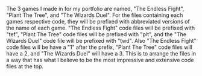 The 3 games I made in for my portfolio are named, "The Endless Fight", "Plant The Tree", and "The Wizards Duel".
For the files containing each games respective code, they will be prefixed with abbreviated versions of the name of each game. 
"The Endless Fight" code files will be prefixed with "tef", "Plant The Tree" code files will be prefixed with "plt",
and the "The Wizards Duel" code file will be prefixed with "twd".
Also "The Endless Fight" code files will be have a "1" after the prefix, "Plant The Tree" code files will have a 2, and "The Wizards Duel" will have a 3. 
This is to arrange the files in a way that has what I believe to be the most impressive and extensive code files at the top.
